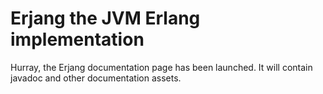 # Erjang the JVM Erlang implementation

Hurray, the Erjang documentation page has been launched. It will contain javadoc and other documentation assets.